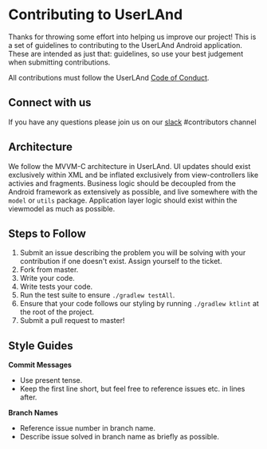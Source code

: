 # Contributing to UserLAnd 
Thanks for throwing some effort into helping us improve our project! 
This is a set of guidelines to contributing to the UserLAnd Android application.
These are intended as just that: guidelines, so use your best judgement when submitting contributions.

All contributions must follow the UserLAnd [Code of Conduct](https://github.com/CypherpunkArmory/UserLAnd/blob/master/CODE_OF_CONDUCT.md).

## Connect with us
If you have any questions please join us on our [slack](https://communityinviter.com/apps/userlandtech/userland) #contributors channel
 
## Architecture
We follow the MVVM-C architecture in UserLAnd. UI updates should exist exclusively within XML and be inflated exclusively from
view-controllers like activies and fragments. Business logic should be decoupled from the Android framework as extensively 
as possible, and live somewhere with the `model` or `utils` package. Application layer logic should exist within the 
viewmodel as much as possible. 

## Steps to Follow

1. Submit an issue describing the problem you will be solving with your contribution if one doesn't exist. Assign yourself to the ticket.
2. Fork from master.
3. Write your code.
4. Write tests your code.
5. Run the test suite to ensure `./gradlew testAll`.
6. Ensure that your code follows our styling by running `./gradlew ktlint` at the root of the project.
7. Submit a pull request to master!

## Style Guides
**Commit Messages**
- Use present tense.
- Keep the first line short, but feel free to reference issues etc. in lines after.

**Branch Names**
- Reference issue number in branch name.
- Describe issue solved in branch name as briefly as possible.
